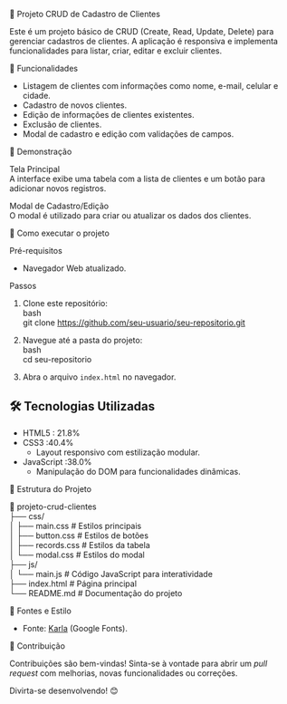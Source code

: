  📝 Projeto CRUD de Cadastro de Clientes  

Este é um projeto básico de CRUD (Create, Read, Update, Delete) para gerenciar cadastros de clientes. A aplicação é responsiva e implementa funcionalidades para listar, criar, editar e excluir clientes.


🎯 Funcionalidades  

- Listagem de clientes com informações como nome, e-mail, celular e cidade.  
- Cadastro de novos clientes.  
- Edição de informações de clientes existentes.  
- Exclusão de clientes.  
- Modal de cadastro e edição com validações de campos.  



 📸 Demonstração  

 Tela Principal  
A interface exibe uma tabela com a lista de clientes e um botão para adicionar novos registros.  

 Modal de Cadastro/Edição  
O modal é utilizado para criar ou atualizar os dados dos clientes.  

 🚀 Como executar o projeto  

 Pré-requisitos  
- Navegador Web atualizado.  

 Passos  
1. Clone este repositório:  
   bash  
   git clone https://github.com/seu-usuario/seu-repositorio.git  
   

2. Navegue até a pasta do projeto:  
   bash  
   cd seu-repositorio  
   

3. Abra o arquivo `index.html` no navegador.  


## 🛠 Tecnologias Utilizadas  

- HTML5 : 21.8%
- CSS3 :40.4% 
  - Layout responsivo com estilização modular.  
- JavaScript :38.0%
  - Manipulação do DOM para funcionalidades dinâmicas.  


 📂 Estrutura do Projeto  


📂 projeto-crud-clientes  
├── css/  
│   ├── main.css        # Estilos principais  
│   ├── button.css      # Estilos de botões  
│   ├── records.css     # Estilos da tabela  
│   └── modal.css       # Estilos do modal  
├── js/  
│   └── main.js         # Código JavaScript para interatividade  
├── index.html          # Página principal  
└── README.md           # Documentação do projeto  
  


 🎨 Fontes e Estilo  
- Fonte: [Karla](https://fonts.google.com/specimen/Karla) (Google Fonts).  



 🤝 Contribuição  

Contribuições são bem-vindas! Sinta-se à vontade para abrir um *pull request* com melhorias, novas funcionalidades ou correções.  


Divirta-se desenvolvendo! 😊
